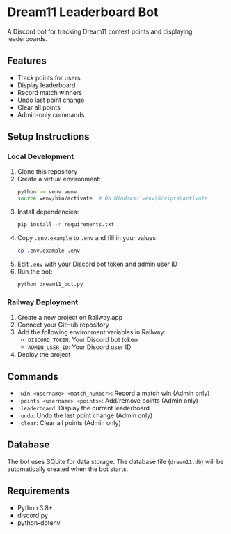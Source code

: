 # Dream11 Leaderboard Bot

A Discord bot for tracking Dream11 contest points and displaying leaderboards.

## Features

- Track points for users
- Display leaderboard
- Record match winners
- Undo last point change
- Clear all points
- Admin-only commands

## Setup Instructions

### Local Development

1. Clone this repository
2. Create a virtual environment:
   ```bash
   python -m venv venv
   source venv/bin/activate  # On Windows: venv\Scripts\activate
   ```
3. Install dependencies:
   ```bash
   pip install -r requirements.txt
   ```
4. Copy `.env.example` to `.env` and fill in your values:
   ```bash
   cp .env.example .env
   ```
5. Edit `.env` with your Discord bot token and admin user ID
6. Run the bot:
   ```bash
   python dream11_bot.py
   ```

### Railway Deployment

1. Create a new project on Railway.app
2. Connect your GitHub repository
3. Add the following environment variables in Railway:
   - `DISCORD_TOKEN`: Your Discord bot token
   - `ADMIN_USER_ID`: Your Discord user ID
4. Deploy the project

## Commands

- `!win <username> <match_number>`: Record a match win (Admin only)
- `!points <username> <points>`: Add/remove points (Admin only)
- `!leaderboard`: Display the current leaderboard
- `!undo`: Undo the last point change (Admin only)
- `!clear`: Clear all points (Admin only)

## Database

The bot uses SQLite for data storage. The database file (`dream11.db`) will be automatically created when the bot starts.

## Requirements

- Python 3.8+
- discord.py
- python-dotenv
